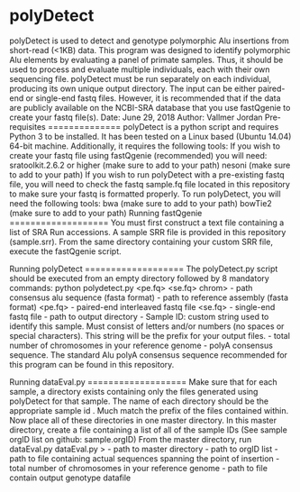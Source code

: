 # polyDetect
polyDetect is used to detect and genotype polymorphic Alu insertions from short-read (<1KB) data. This program was designed to identify polymorphic Alu elements by evaluating a panel of primate samples. Thus, it should be used to process and evaluate multiple individuals, each with their own sequencing file. polyDetect must be run separately on each individual, producing its own unique output directory. The input can be either paired-end or single-end fastq files. However, it is recommended that if the data are publicly available on the NCBI-SRA database that you use fastQgenie to create your fastq file(s).
Date: June 29, 2018
Author: Vallmer Jordan 
Pre-requisites ============== polyDetect is a python script and requires Python 3 to be installed. It has been tested on a Linux based (Ubuntu 14.04) 64-bit machine. Additionally, it requires the following tools:
If you wish to create your fastq file using fastQgenie (recommended) you will need:
sratoolkit.2.6.2 or higher (make sure to add to your path) 
nesoni (make sure to add to your path)
If you wish to run polyDetect with a pre-existing fastq file, you will need to check the fastq sample.fq file located in this repository to make sure your fastq is formatted properly.
To run polyDetect, you will need the following tools:
bwa (make sure to add to your path)
bowTie2 (make sure to add to your path)
Running fastQgenie ===================
You must first construct a text file containing a list of SRA Run accessions. A sample SRR file is provided in this repository (sample.srr). From the same directory containing your custom SRR file, execute the fastQgenie script.

Running polyDetect =================== 
The polyDetect.py script should be executed from an empty directory followed by 8 mandatory commands:
python polydetect.py <alu> <ref> <pe.fq> <se.fq> <out> <id> chrom> <polyA>
<alu> - path consensus alu sequence (fasta format)
<ref> - path to reference assembly (fasta format)
<pe.fq> - paired-end interleaved fastq file
<se.fq> - single-end fastq file
<out> - path to output directory
<id> - Sample ID: custom string used to identify this sample. Must consist of letters and/or numbers (no spaces or special characters). This string will be the prefix for your output files.
<chrom> - total number of chromosomes in your reference genome
<polyA> - polyA consensus sequence. The standard Alu polyA consensus sequence recommended for this program can be found in this repository.

Running dataEval.py ===================
Make sure that for each sample, a directory exists containing only the files generated using polyDetect for that sample. The name of each directory should be the appropriate sample id <id>. Much match the prefix of the files contained within. Now place all of these directories in one master directory.
In this master directory, create a file containing a list of all of the sample IDs (See sample orgID list on github: sample.orgID)
From the master directory, run dataEval.py
dataEval.py <master> <idlist> <predict> <chrom> > <output>
<master> - path to master directory
<idlist> - path to orgID list
<predict> - path to file containing actual sequences spanning the point of insertion
<chrom> - total number of chromosomes in your reference genome
<output> - path to file contain output genotype datafile
